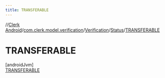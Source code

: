 ```yaml
---
title: TRANSFERABLE
---
```

//[Clerk Android](../../../../../index.html)/[com.clerk.model.verification](../../../index.html)/[Verification](../../index.html)/[Status](../index.html)/[TRANSFERABLE](index.html)



# TRANSFERABLE



[androidJvm]\
[TRANSFERABLE](index.html)


